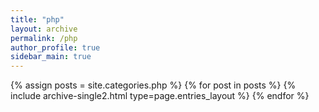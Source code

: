 ```yaml
---
title: "php"
layout: archive
permalink: /php
author_profile: true
sidebar_main: true
---
```



{% assign posts = site.categories.php %}
{% for post in posts %} {% include archive-single2.html type=page.entries_layout %} {% endfor %}